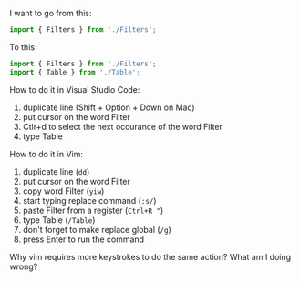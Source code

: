 I want to go from this:

```js
import { Filters } from './Filters';
```

To this:

```js
import { Filters } from './Filters';
import { Table } from './Table';
```

How to do it in Visual Studio Code:

1. duplicate line (Shift + Option + Down on Mac)
2. put cursor on the word Filter
3. Ctlr+d to select the next occurance of the word Filter
4. type Table

How to do it in Vim:

1. duplicate line (`dd`)
2. put cursor on the word Filter
3. copy word Filter (`yiw`)
4. start typing replace command (`:s/`)
5. paste Filter from a register (`Ctrl+R "`)
6. type Table (`/Table`)
7. don't forget to make replace global (`/g`)
8. press Enter to run the command

Why vim requires more keystrokes to do the same action? What am I doing wrong?
